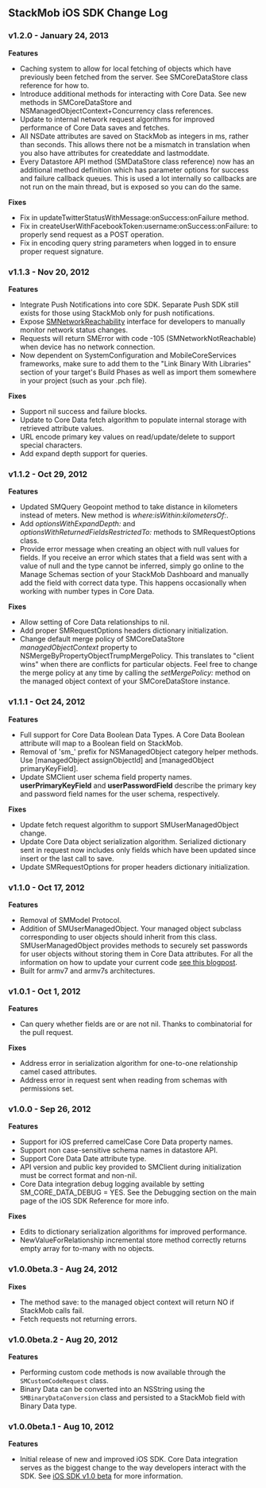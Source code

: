 <h2>StackMob iOS SDK Change Log</h2>

<h3>v1.2.0 - January 24, 2013</h3>

**Features**

* Caching system to allow for local fetching of objects which have previously been fetched from the server.  See SMCoreDataStore class reference for how to.
* Introduce additional methods for interacting with Core Data.  See new methods in SMCoreDataStore and NSManagedObjectContext+Concurrency class references.
* Update to internal network request algorithms for improved performance of Core Data saves and fetches.
* All NSDate attributes are saved on StackMob as integers in ms, rather than seconds.  This allows there not be a mismatch in translation when you also have attributes for createddate and lastmoddate.
* Every Datastore API method (SMDataStore class reference) now has an additional method definition which has parameter options for success and failure callback queues.  This is used a lot internally so callbacks are not run on the main thread, but is exposed so you can do the same.

**Fixes**
  
* Fix in updateTwitterStatusWithMessage:onSuccess:onFailure method.
* Fix in createUserWithFacebookToken:username:onSuccess:onFailure: to properly send request as a POST operation.
* Fix in encoding query string parameters when logged in to ensure proper request signature.

<h3>v1.1.3 - Nov 20, 2012</h3>

**Features**

* Integrate Push Notifications into core SDK.  Separate Push SDK still exists for those using StackMob only for push notifications.
* Expose [SMNetworkReachability](http://stackmob.github.com/stackmob-ios-sdk/Classes/SMNetworkReachability.html) interface for developers to manually monitor network status changes.
* Requests will return SMError with code -105 (SMNetworkNotReachable) when device has no network connection.
* Now dependent on SystemConfiguration and MobileCoreServices frameworks, make sure to add them to the "Link Binary With Libraries" section of your target's Build Phases as well as import them somewhere in your project (such as your .pch file).

**Fixes**

* Support nil success and failure blocks.
* Update to Core Data fetch algorithm to populate internal storage with retrieved attribute values.
* URL encode primary key values on read/update/delete to support special characters.
* Add expand depth support for queries.

<h3>v1.1.2 - Oct 29, 2012</h3>

**Features**

* Updated SMQuery Geopoint method to take distance in kilometers instead of meters.  New method is _where:isWithin:kilometersOf:_.
* Add _optionsWithExpandDepth:_ and _optionsWithReturnedFieldsRestrictedTo:_ methods to SMRequestOptions class. 
* Provide error message when creating an object with null values for fields.  If you receive an error which states that a field was sent with a value of null and the type cannot be inferred, simply go online to the Manage Schemas section of your StackMob Dashboard and manually add the field with correct data type.  This happens occasionally when working with number types in Core Data.

**Fixes**

* Allow setting of Core Data relationships to nil.
* Add proper SMRequestOptions headers dictionary initialization.   
* Change default merge policy of SMCoreDataStore _managedObjectContext_ property to NSMergeByPropertyObjectTrumpMergePolicy.  This translates to "client wins" when there are conflicts for particular objects.  Feel free to change the merge policy at any time by calling the _setMergePolicy:_ method on the managed object context of your SMCoreDataStore instance.

<h3>v1.1.1 - Oct 24, 2012</h3>

**Features**

* Full support for Core Data Boolean Data Types.  A Core Data Boolean attribute will map to a Boolean field on StackMob.
* Removal of 'sm_' prefix for NSManagedObject category helper methods.  Use [managedObject assignObjectId] and [managedObject primaryKeyField].
* Update SMClient user schema field property names. **userPrimaryKeyField** and **userPasswordField** describe the primary key and password field names for the user schema, respectively.

**Fixes**

* Update fetch request algorithm to support SMUserManagedObject change.
* Update Core Data object serialization algorithm.  Serialized dictionary sent in request now includes only fields which have been updated since insert or the last call to save.
* Update SMRequestOptions for proper headers dictionary initialization.

<h3>v1.1.0 - Oct 17, 2012</h3>

**Features**

* Removal of SMModel Protocol.  
* Addition of SMUserManagedObject. Your managed object subclass corresponding to user objects should inherit from this class.  SMUserManagedObject provides methods to securely set passwords for user objects without storing them in Core Data attributes. For all the information on how to update your current code [see this blogpost](http://blog.stackmob.com/?p=3547).
* Built for armv7 and armv7s architectures.

<h3>v1.0.1 - Oct 1, 2012</h3>

**Features**

* Can query whether fields are or are not nil. Thanks to combinatorial for the pull request.

**Fixes**

* Address error in serialization algorithm for one-to-one relationship camel cased attributes.
* Address error in request sent when reading from schemas with permissions set.

<h3>v1.0.0 - Sep 26, 2012</h3>

**Features**

* Support for iOS preferred camelCase Core Data property names.
* Support non case-sensitive schema names in datastore API.
* Support Core Data Date attribute type.
* API version and public key provided to SMClient during initialization must be correct format and non-nil.
* Core Data integration debug logging available by setting SM\_CORE\_DATA\_DEBUG = YES. See the Debugging section on the main page of the iOS SDK Reference for more info.

**Fixes**

* Edits to dictionary serialization algorithms for improved performance.
* NewValueForRelationship incremental store method correctly returns empty array for to-many with no objects.

<h3>v1.0.0beta.3 - Aug 24, 2012</h3>

**Fixes** 

* The method save: to the managed object context will return NO if StackMob calls fail.
* Fetch requests not returning errors.

<h3>v1.0.0beta.2 - Aug 20, 2012</h3>

**Features**

* Performing custom code methods is now available through the `SMCustomCodeRequest` class.
* Binary Data can be converted into an NSString using the `SMBinaryDataConversion` class and persisted to a StackMob field with Binary Data type.


<h3>v1.0.0beta.1 - Aug 10, 2012</h3>

**Features**

* Initial release of new and improved iOS SDK.  Core Data integration serves as the biggest change to the way developers interact with the SDK. See [iOS SDK v1.0 beta](https://www.stackmob.com/devcenter/docs/iOS-SDK-v1.0-beta) for more information.